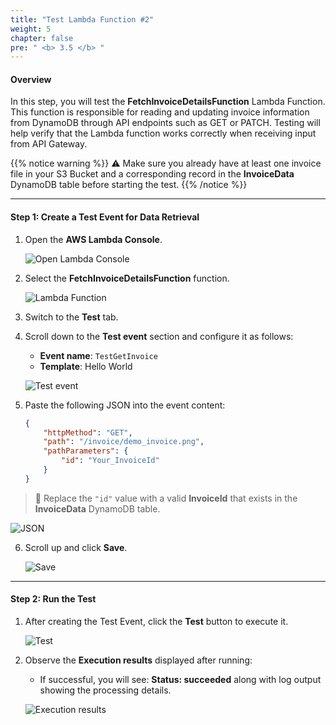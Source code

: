 ```yaml
---
title: "Test Lambda Function #2"
weight: 5
chapter: false
pre: " <b> 3.5 </b> "
---
```


#### Overview

In this step, you will test the **FetchInvoiceDetailsFunction** Lambda Function. This function is responsible for reading and updating invoice information from DynamoDB through API endpoints such as GET or PATCH. Testing will help verify that the Lambda function works correctly when receiving input from API Gateway.

{{% notice warning %}}
⚠️ Make sure you already have at least one invoice file in your S3 Bucket and a corresponding record in the **InvoiceData** DynamoDB table before starting the test.
{{% /notice %}}

---

#### Step 1: Create a Test Event for Data Retrieval

1. Open the **AWS Lambda Console**.

    ![Open Lambda Console](/images/3.lambdafunctions/3.5-testfetch/001-openlambda.png)

2. Select the **FetchInvoiceDetailsFunction** function.

    ![Lambda Function](/images/3.lambdafunctions/3.5-testfetch/002-selectfunction.png)

3. Switch to the **Test** tab.

4. Scroll down to the **Test event** section and configure it as follows:

    - **Event name**: `TestGetInvoice`
    - **Template**: Hello World

    ![Test event](/images/3.lambdafunctions/3.5-testfetch/004-createevent.png)

5. Paste the following JSON into the event content:

    ```json
    {
        "httpMethod": "GET",
        "path": "/invoice/demo_invoice.png",
        "pathParameters": {
            "id": "Your_InvoiceId"
        }
    }
    ```

> 📌 Replace the `"id"` value with a valid **InvoiceId** that exists in the **InvoiceData** DynamoDB table.

![JSON](/images/3.lambdafunctions/3.5-testfetch/005-pastejson.png)

6. Scroll up and click **Save**.

    ![Save](/images/3.lambdafunctions/3.5-testfetch/006-saveevent.png)

---

#### Step 2: Run the Test

1. After creating the Test Event, click the **Test** button to execute it.

    ![Test](/images/3.lambdafunctions/3.5-testfetch/007-test.png)

2. Observe the **Execution results** displayed after running:

    - If successful, you will see: **Status: succeeded** along with log output showing the processing details.

    ![Execution results](/images/3.lambdafunctions/3.5-testfetch/008-executionresult.png)
